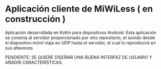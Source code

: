 # Aplicación cliente de MiWiLess ( en construcción )

Aplicación desarrollada en Kotlin para dispositivos Android. Esta aplicación se conecta al servidor proporcionado por otro repositorio, el sonido desde el dispositivo móvil viaja en UDP hasta el servidor, el cual lo reproducirá en sus altavoces.

PENDIENTE: SE QUIERE DISEÑAR UNA BUENA INTERFAZ DE USUARIO Y AÑADIR CARACTERÍSTICAS.
